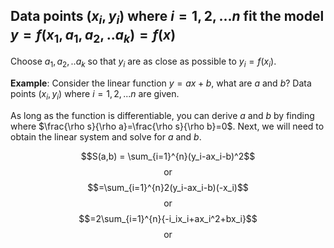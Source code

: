 ## Data points $(x_i,y_i) \text{ where } i = 1,2,...n$ fit the model $y=f(x_1,a_1,a_2,..a_k)=f(x)$

Choose $a_1,a_2,..a_k$ so that $y_i$ are as close as possible to $y_i=f(x_i)$.

**Example**:
Consider the linear function $y=ax+b$, what are $a$ and $b$? Data points $(x_i,y_i) \text{ where }i=1,2,...n$ are given.

As long as the function is differentiable, you can derive $a$ and $b$ by finding where $\frac{\rho s}{\rho a}=\frac{\rho s}{\rho b}=0$. Next, we will need to obtain the linear system and solve for $a$ and $b$.

$$S(a,b) = \sum_{i=1}^{n}(y_i-ax_i-b)^2$$
$$\text{or}$$
$$=\sum_{i=1}^{n}2(y_i-ax_i-b)(-x_i)$$
$$\text{or}$$
$$=2\sum_{i=1}^{n}{-i_ix_i+ax_i^2+bx_i}$$
$$\text{or}$$
$$$$